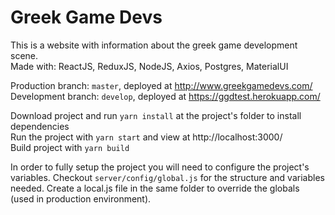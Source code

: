 # Greek Game Devs
This is a website with information about the greek game development scene.  
Made with: ReactJS, ReduxJS, NodeJS, Axios, Postgres, MaterialUI

Production branch: <code>master</code>, deployed at http://www.greekgamedevs.com/     
Development branch: <code>develop</code>, deployed at https://ggdtest.herokuapp.com/   

Download project and run <code>yarn install</code> at the project's folder to install dependencies   
Run the project with <code>yarn start</code> and view at http://localhost:3000/  
Build project with <code>yarn build</code>   

In order to fully setup the project you will need to configure the project's variables.
Checkout <code>server/config/global.js</code> for the structure and variables needed. Create a local.js file in the same folder to override the globals (used in production environment).

